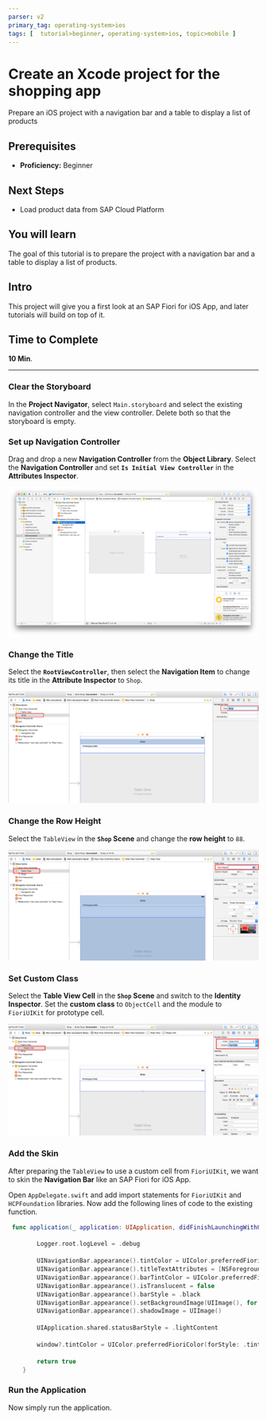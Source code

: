 ```yaml
---
parser: v2
primary_tag: operating-system>ios
tags: [  tutorial>beginner, operating-system>ios, topic>mobile ]
---
```

# Create an Xcode project for the shopping app
<!-- description --> Prepare an iOS project with a navigation bar and a table to display a list of products

## Prerequisites  
 - **Proficiency:** Beginner

## Next Steps
 - Load product data from SAP Cloud Platform

## You will learn  
The goal of this tutorial is to prepare the project with a navigation bar and a table to display a list of products.

## Intro
This project will give you a first look at an SAP Fiori for iOS App, and later tutorials will build on top of it.
## Time to Complete
**10 Min**.

---

### Clear the Storyboard


In the **Project Navigator**, select `Main.storyboard` and select the existing navigation controller and the view controller. Delete both so that the storyboard is empty.

### Set up Navigation Controller 


Drag and drop a new **Navigation Controller** from the **Object Library**. Select the **Navigation Controller** and set **`Is Initial View Controller`** in the **Attributes Inspector**.

![Root view controller](1-2.png)

### Change the Title 


Select the **`RootViewController`**, then select the **Navigation Item** to change its title in the **Attribute Inspector** to `Shop`.

![Root view controller](1-3.png)

### Change the Row Height 


Select the `TableView` in the **`Shop` Scene** and change the **row height** to `88`.

![Root view controller](1-4.png)

### Set Custom Class


Select the **Table View Cell** in the **`Shop` Scene** and switch to the **Identity Inspector**. Set the **custom class** to `ObjectCell` and the module to `FioriUIKit` for prototype cell.

![Object cell](1-5.png)

### Add the Skin


After preparing the `TableView` to use a custom cell from `FioriUIKit`, we want to skin the **Navigation Bar** like an SAP Fiori for iOS App.

Open `AppDelegate.swift` and add import statements for `FioriUIKit` and `HCPFoundation` libraries. Now add the following lines of code to the existing function.

```swift
 func application(_ application: UIApplication, didFinishLaunchingWithOptions launchOptions: [UIApplicationLaunchOptionsKey: Any]?) -> Bool {

        Logger.root.logLevel = .debug

        UINavigationBar.appearance().tintColor = UIColor.preferredFioriColor(forStyle: .tintColorLight)
        UINavigationBar.appearance().titleTextAttributes = [NSForegroundColorAttributeName: UIColor.white]
        UINavigationBar.appearance().barTintColor = UIColor.preferredFioriColor(forStyle: .backgroundGradientTop)
        UINavigationBar.appearance().isTranslucent = false
        UINavigationBar.appearance().barStyle = .black
        UINavigationBar.appearance().setBackgroundImage(UIImage(), for: .default)
        UINavigationBar.appearance().shadowImage = UIImage()

        UIApplication.shared.statusBarStyle = .lightContent

        window?.tintColor = UIColor.preferredFioriColor(forStyle: .tintColorLight)

        return true
    }
```

### Run the Application


Now simply run the application.


